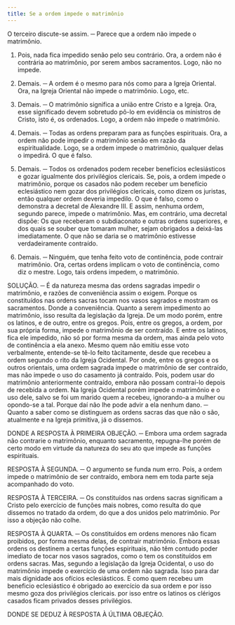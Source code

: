 ```yaml
---
title: Se a ordem impede o matrimônio
---
```


O terceiro discute-se assim. ─ Parece que a ordem não impede o matrimônio.  

1. Pois, nada fica impedido senão pelo seu contrário. Ora, a ordem não é contrária ao matrimônio, por serem ambos sacramentos. Logo, não no impede.  

2. Demais. ─ A ordem é o mesmo para nós como para a Igreja Oriental. Ora, na Igreja Oriental não impede o matrimônio. Logo, etc. 

3. Demais. ─ O matrimônio significa a união entre Cristo e a Igreja. Ora, esse significado devem sobretudo pô-lo em evidência os ministros de Cristo, isto é, os ordenados. Logo, a ordem não impede o matrimônio.  

4. Demais. ─ Todas as ordens preparam para as funções espirituais. Ora, a ordem não pode impedir o matrimônio senão em razão da espiritualidade. Logo, se a ordem impede o matrimônio, qualquer delas o impedirá. O que é falso.  

5. Demais. ─ Todos os ordenados podem receber benefícios eclesiásticos e gozar igualmente dos privilégios clericais. Se, pois, a ordem impede o matrimônio, porque os casados não podem receber um benefício eclesiástico nem gozar dos privilégios clericais, como dizem os juristas, então qualquer ordem deveria impedilo. O que é falso, como o demonstra a decretal de Alexandre III. E assim, nenhuma ordem, segundo parece, impede o matrimônio.  Mas, em contrário, uma decretal dispõe: Os que receberam o subdiaconato e outras ordens superiores, e dos quais se souber que tomaram mulher, sejam obrigados a deixá-las imediatamente. O que não se daria se o matrimônio estivesse verdadeiramente contraído.  

2. Demais. ─ Ninguém, que tenha feito voto de continência, pode contrair matrimônio. Ora, certas ordens implicam o voto de continência, como diz o mestre. Logo, tais ordens impedem, o matrimônio.  

SOLUÇÃO. ─ É da natureza mesma das ordens sagradas impedir o matrimônio, e razões de conveniência assim o exigem. Porque os constituídos nas ordens sacras tocam nos vasos sagrados e mostram os sacramentos. Donde a conveniência. Quanto a serem impedimento ao matrimônio, isso resulta da legislação da Igreja. De um modo porém, entre os latinos, e de outro, entre os gregos. Pois, entre os gregos, a ordem, por sua própria forma, impede o matrimônio de ser contraído. E entre os latinos, fica ele impedido, não só por forma mesma da ordem, mas ainda pelo voto de continência a ela anexo. Mesmo quem não emitiu esse voto verbalmente, entende-se tê-lo feito tàcitamente, desde que recebeu a ordem segundo o rito da Igreja Ocidental. Por onde, entre os gregos e os outros orientais, uma ordem sagrada impede o matrimônio de ser contraído, mas não impede o uso do casamento já contraído. Pois, podem usar do matrimônio anteriormente contraído, embora não possam contraí-lo depois de recebida a ordem. Na Igreja Ocidental porém impede o matrimônio e o uso dele, salvo se foi um marido quem a recebeu, ignorando-a a mulher ou opondo-se a tal. Porque daí não lhe pode advir a ela nenhum dano. ─ Quanto a saber como se distinguem as ordens sacras das que não o são, atualmente e na Igreja primitiva, já o dissemos.  

DONDE A RESPOSTA À PRIMEIRA OBJEÇÃO. ─ Embora uma ordem sagrada não contrarie o matrimônio, enquanto sacramento, repugna-lhe porém de certo modo em virtude da natureza do seu ato que impede as funções espirituais.  

RESPOSTA À SEGUNDA. ─ O argumento se funda num erro. Pois, a ordem impede o matrimônio de ser contraído, embora nem em toda parte seja acompanhado do voto.  

RESPOSTA À TERCEIRA. ─ Os constituídos nas ordens sacras significam a Cristo pelo exercício de funções mais nobres, como resulta do que dissemos no tratado da ordem, do que a dos unidos pelo matrimônio. Por isso a objeção não colhe.  

RESPOSTA À QUARTA. ─ Os constituídos em ordens menores não ficam proibidos, por forma mesma delas, de contrair matrimônio. Embora essas ordens os destinem a certas funções espirituais, não têm contudo poder imediato de tocar nos vasos sagrados, como o tem os constituídos em ordens sacras. Mas, segundo a legislação da Igreja Ocidental, o uso do matrimônio impede o exercício de uma ordem não sagrada. Isso para dar mais dignidade aos ofícios eclesiásticos. E como quem recebeu um beneficio eclesiástico é obrigado ao exercício da sua ordem e por isso mesmo goza dos privilégios clericais. por isso entre os latinos os clérigos casados ficam privados desses privilégios.  

DONDE SE DEDUZ À RESPOSTA À ÚLTIMA OBJEÇÃO.